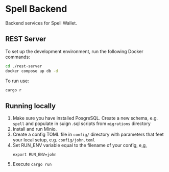 # Spell Backend
Backend services for Spell Wallet.

## REST Server
To set up the development environment, run the following Docker commands:

```bash
cd ./rest-server
docker compose up db -d
```

To run use:
```bash
cargo r
```

## Running locally

1) Make sure you have installed PosgreSQL. Create a new schema, e.g. `spell` and populate in suign .sql scripts from `migrations` directory
2) Install and run Minio.
3) Create a config TOML file in `config/` directory with parameters that feet your local setup, e.g. `config/john.toml`
4) Set RUN_ENV variable equal to the filename of your config, e,g,
   ```shell
   export RUN_ENV=john
   ```
5) Execute `cargo run`
